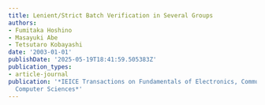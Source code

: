 ```yaml
---
title: Lenient/Strict Batch Verification in Several Groups
authors:
- Fumitaka Hoshino
- Masayuki Abe
- Tetsutaro Kobayashi
date: '2003-01-01'
publishDate: '2025-05-19T18:41:59.505383Z'
publication_types:
- article-journal
publication: '*IEICE Transactions on Fundamentals of Electronics, Communications and
  Computer Sciences*'
---
```

